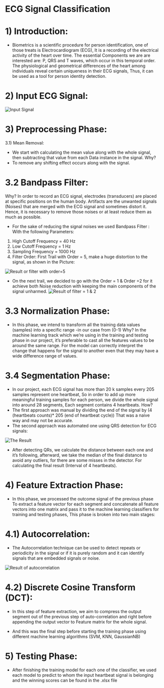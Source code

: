 # ECG Signal Classification

# 1) Introduction:
- Biometrics is a scientific procedure for person identification, one of
those treats is Electrocardiogram (ECG), It is a recording of the
electrical activity of the heart over time. The essential Components we
are are interested are: P, QRS and T waves, which occur in this
temporal order. The physiological and geometrical differences of the
heart among individuals reveal certain uniqueness in their ECG
signals, Thus, it can be used as a tool for person identity detection.

# 2) Input ECG Signal:
![Input Signal](https://drive.google.com/open?id=1eGVmNe73SopIqJETl6ljZdGgzFWA9Lwi)

# 3) Preprocessing Phase:

3.1) Mean Removal:
- We start with calculating the mean value along with the whole signal, then
subtracting that value from each Data instance in the signal.
Why?
- To remove any shifting effect occurs along with the signal.

# 3.2 Bandpass Filter:
Why?
In order to record an ECG signal, electrodes (transducers) are placed at
specific positions on the human body. Artifacts are the unwanted signals
(Noises) that are merged with the ECG signal and sometimes distort it.
Hence, it is necessary to remove those noises or at least reduce them as
much as possible.
- For the sake of reducing the signal noises we used Bandpass Filter :
With the following Parameters:
1) High Cutoff Frequency = 40 Hz
2) Low Cutoff Frequency = 1 Hz
3) Sampling Frequency = 1000 Hz
4) Filter Order:
First Trail with Order = 5, make a huge distortion to the signal, as shown in the
Picture:

![Result or filter with order=5](https://drive.google.com/open?id=1AGrgQWlRfyQg-ThumOmXpRtHqM-vCAWx)

- On the next trail, we decided to go with the Order = 1 & Order =2 for it
achieve both Noise reduction with keeping the main components of the
signal unharmed.
![Result of filter = 1 & 2 ](https://drive.google.com/open?id=1UbO8CNlHnHLBrq9Bw8gE_m-g2R_zM2Vc)

# 3.3 Normalization Phase:
- In this phase, we intend to transform all the training data values (samples)
into a specific range -in our case from (0-1)
Why?
In the machine learning track which we’re using in the training and testing
phase in our project, it’s preferable to cast all the features values to be
around the same range. For the model can correctly interpret the change that
happens for the signal to another even that they may have a wide difference
range of values.

# 3.4 Segmentation Phase:
- In our project, each ECG signal has more than 20 k samples every 205
samples represent one heartbeat, So in order to add up more meaningful
training samples for each person, we divide the whole signal into around 28
segments, Each segment contains 4 heartbeats.
How?
- The first approach was ​manual ​by dividing the end of the signal by
(​4​ (heartbeats counts)* ​205 ​(end of heartbeat cycle))
That was a naive way and may not be accurate.
- The second approach was ​automated one ​using ​QRS detection for ECG
signals:

![The Result](https://drive.google.com/open?id=1OVKZ-JRLeoGN07t2Un_YzqXPeI0bOdhD)

- After detecting QRs, we calculate the distance between each one and it’s
following, afterward, we take the median of the final distance to avoid any
outliers, for there are some misses in the detector. For calculating the final
result (Interval of 4 heartbeats).

# 4) Feature Extraction Phase:
- In this phase, we processed the outcome signal of the previous phase
To extract a feature vector for each segment and concatenate all feature
vectors into one matrix and pass it to the machine learning classifiers for
training and testing phases, This phase is broken into two main stages:

# 4.1) Autocorrelation:
- The Autocorrelation technique can be used to detect repeats or periodicity in
the signal or if it is purely random and it can identify signals that are
embedded signals or noise.

![Result of autocorrelation](Result_auto.png)

# 4.2) Discrete Cosine Transform (DCT):
- In this step of feature extraction, we aim to compress the output segment out
of the previous step of auto-correlation and right before appending the
output vector to Feature matrix for the whole signal.

- And this was the final step before starting the training phase using
different machine learning algorithms (​SVM, KNN, GaussianNB​)

# 5) Testing Phase:
- After finishing the training model for each one of the classifier, we used
each model to predict to whom the input heartbeat signal is belonging and
the winning scores can be found in the .xlsx file 

